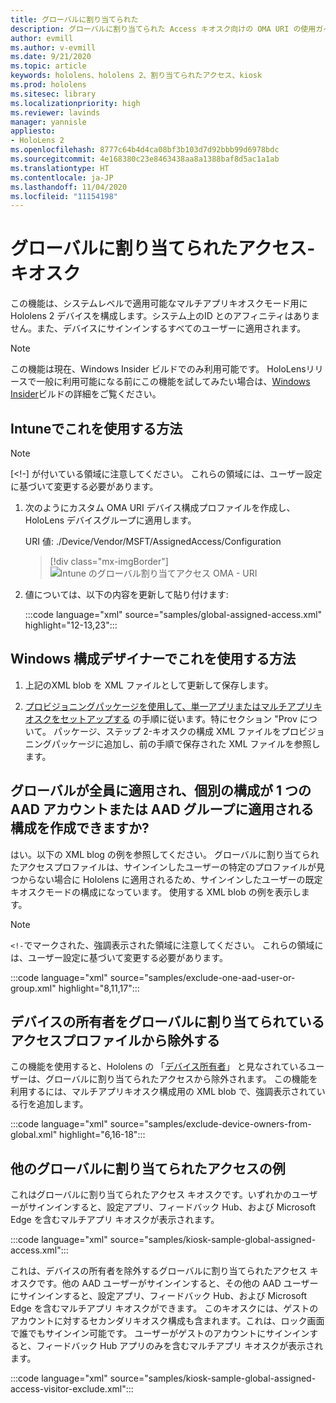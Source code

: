 ```yaml
---
title: グローバルに割り当てられた
description: グローバルに割り当てられた Access キオスク向けの OMA URI の使用ガイド
author: evmill
ms.author: v-evmill
ms.date: 9/21/2020
ms.topic: article
keywords: hololens、hololens 2、割り当てられたアクセス、kiosk
ms.prod: hololens
ms.sitesec: library
ms.localizationpriority: high
ms.reviewer: lavinds
manager: yannisle
appliesto:
- HoloLens 2
ms.openlocfilehash: 8777c64b4d4ca08bf3b103d7d92bbb99d6978bdc
ms.sourcegitcommit: 4e168380c23e8463438aa8a1388baf8d5ac1a1ab
ms.translationtype: HT
ms.contentlocale: ja-JP
ms.lasthandoff: 11/04/2020
ms.locfileid: "11154198"
---
```

# グローバルに割り当てられたアクセス-キオスク

この機能は、システムレベルで適用可能なマルチアプリキオスクモード用に Hololens 2 デバイスを構成します。システム上のID とのアフィニティはありません。また、デバイスにサインインするすべてのユーザーに適用されます。 

> [!NOTE]
> この機能は現在、Windows Insider ビルドでのみ利用可能です。  HoloLensリリースで一般に利用可能になる前にこの機能を試してみたい場合は、[Windows Insider](hololens-insider.md)ビルドの詳細をご覧ください。
 
## Intuneでこれを使用する方法 

> [!NOTE]
> [<!-] が付いている領域に注意してください。 これらの領域には、ユーザー設定に基づいて変更する必要があります。 

1.  次のようにカスタム OMA URI デバイス構成プロファイルを作成し、HoloLens デバイスグループに適用します。 

    URI 値: ./Device/Vendor/MSFT/AssignedAccess/Configuration
   
    > [!div class="mx-imgBorder"]
    > ![Intune のグローバル割り当てアクセス OMA - URI](images/global-assigned-access-omauri.png)

2.  値については、以下の内容を更新して貼り付けます: 

    :::code language="xml" source="samples/global-assigned-access.xml" highlight="12-13,23":::

## Windows 構成デザイナーでこれを使用する方法 
 
1.  上記のXML blob を XML ファイルとして更新して保存します。 

2.  [プロビジョニングパッケージを使用して、単一アプリまたはマルチアプリキオスクをセットアップする](https://docs.microsoft.com/hololens/hololens-kiosk#use-a-provisioning-package-to-set-up-a-single-app-or-multi-app-kiosk) の手順に従います。特にセクション "Prov について。 パッケージ、ステップ 2-キオスクの構成 XML ファイルをプロビジョニングパッケージに追加し、前の手順で保存された XML ファイルを参照します。 

## グローバルが全員に適用され、個別の構成が 1 つの AAD アカウントまたは AAD グループに適用される構成を作成できますか? 

はい。以下の XML blog の例を参照してください。 グローバルに割り当てられたアクセスプロファイルは、サインインしたユーザーの特定のプロファイルが見つからない場合に Hololens に適用されるため、サインインしたユーザーの既定キオスクモードの構成になっています。 使用する XML blob の例を表示します。 

> [!NOTE]
> `<!-`でマークされた、強調表示された領域に注意してください。 これらの領域には、ユーザー設定に基づいて変更する必要があります。 

 :::code language="xml" source="samples/exclude-one-aad-user-or-group.xml" highlight="8,11,17":::

## デバイスの所有者をグローバルに割り当てられているアクセスプロファイルから除外する

この機能を使用すると、Hololens の 「[デバイス所有者](security-adminless-os.md)」 と見なされているユーザーは、グローバルに割り当てられたアクセスから除外されます。 この機能を利用するには、マルチアプリキオスク構成用の XML blob で、強調表示されている行を追加します。 

 :::code language="xml" source="samples/exclude-device-owners-from-global.xml" highlight="6,16-18":::
 
## 他のグローバルに割り当てられたアクセスの例

これはグローバルに割り当てられたアクセス キオスクです。いずれかのユーザーがサインインすると、設定アプリ、フィードバック Hub、および Microsoft Edge を含むマルチアプリ キオスクが表示されます。

:::code language="xml" source="samples/kiosk-sample-global-assigned-access.xml":::

これは、デバイスの所有者を除外するグローバルに割り当てられたアクセス キオスクです。他の AAD ユーザーがサインインすると、その他の AAD ユーザーにサインインすると、設定アプリ、フィードバック Hub、および Microsoft Edge を含むマルチアプリ キオスクができます。 このキオスクには、ゲストのアカウントに対するセカンダリキオスク構成も含まれます。これは、ロック画面で誰でもサインイン可能です。 ユーザーがゲストのアカウントにサインインすると、フィードバック Hub アプリのみを含むマルチアプリ キオスクが表示されます。

:::code language="xml" source="samples/kiosk-sample-global-assigned-access-visitor-exclude.xml":::


